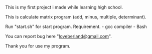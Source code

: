 This is my first project i made while learning high school.

This is calculate matrix program (add, minus, multiple, determinant).

Run "start.sh" for start program.
	Requirement.
		- gcc compiler
		- Bash

You can report bug here "loveberland@gmail.com".

Thank you for use my program.

